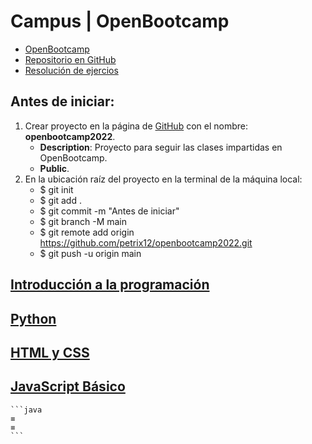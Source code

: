 # Campus | OpenBootcamp
+ [OpenBootcamp](https://campus.open-bootcamp.com/cursos)
+ [Repositorio en GitHub](https://github.com/petrix12/openbootcamp2022.git)
+ [Resolución de ejercios](https://github.com/Open-Bootcamp/ResolucionEjercicios)


## Antes de iniciar:
1. Crear proyecto en la página de [GitHub](https://github.com) con el nombre: **openbootcamp2022**.
    + **Description**: Proyecto para seguir las clases impartidas en OpenBootcamp.
    + **Public**.
2. En la ubicación raíz del proyecto en la terminal de la máquina local:
    + $ git init
    + $ git add .
    + $ git commit -m "Antes de iniciar"
    + $ git branch -M main
    + $ git remote add origin https://github.com/petrix12/openbootcamp2022.git
    + $ git push -u origin main

## [Introducción a la programación](apuntes\001_introduccion_a_la_programacion.md)
## [Python](apuntes\002_python.md)
## [HTML y CSS](apuntes\003_html_y_css.md)
## [JavaScript Básico](apuntes\004_javascript_basico.md)





    ```java
    ≡
    ≡
    ```